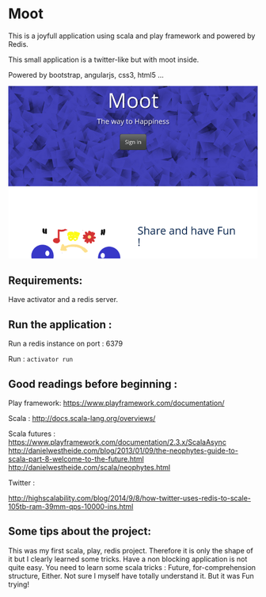 Moot
====

This is a joyfull application using scala and play framework and powered by Redis.

This small application is a twitter-like but with moot inside.

Powered by bootstrap, angularjs, css3, html5 ...


<p align="center">
  <img src="https://github.com/ojbruce/Moot/blob/master/public/images/moot_firstpage.png?raw=true"/>
</p>


Requirements:
------------
Have activator and a redis server.


Run the application :
---------------------
Run a redis instance on port : 6379

Run : `` activator run ``



Good readings before beginning :
--------------------------------

Play framework:
https://www.playframework.com/documentation/

Scala :
http://docs.scala-lang.org/overviews/

Scala futures :
https://www.playframework.com/documentation/2.3.x/ScalaAsync
<br>
http://danielwestheide.com/blog/2013/01/09/the-neophytes-guide-to-scala-part-8-welcome-to-the-future.html
<br>
http://danielwestheide.com/scala/neophytes.html

Twitter :

http://highscalability.com/blog/2014/9/8/how-twitter-uses-redis-to-scale-105tb-ram-39mm-qps-10000-ins.html


Some tips about the project:
----------------------------

This was my first scala, play, redis project.
Therefore it is only the shape of it but I clearly learned some tricks.
Have a non blocking application is not quite easy. You need to learn some scala tricks : Future, for-comprehension structure, Either.
Not sure I myself have totally understand it.
But it was Fun trying!
